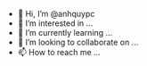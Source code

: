 - 👋 Hi, I’m @anhquypc
- 👀 I’m interested in ...
- 🌱 I’m currently learning ...
- 💞️ I’m looking to collaborate on ...
- 📫 How to reach me ...

<!---
anhquypc/anhquypc is a ✨ special ✨ repository because its `README.md` (this file) appears on your GitHub profile.
You can click the Preview link to take a look at your changes.
--->
